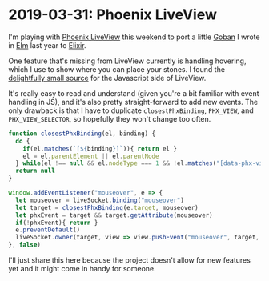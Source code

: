 # 2019-03-31: Phoenix LiveView

I'm playing with [Phoenix LiveView](https://github.com/phoenixframework/phoenix_live_view)
this weekend to port a little [Goban](https://en.wikipedia.org/wiki/Go_equipment#Board)
I wrote in [Elm](https://elm-lang.org/) last year to [Elixir](https://elixir-lang.org/).

One feature that's missing from LiveView currently is handling hovering, which I use to show where you can place your stones.
I found the [delightfully small source](https://github.com/phoenixframework/phoenix_live_view/blob/c2af8907867435060e6956b7900492a2f32ac055/assets/js/phoenix_live_view.js) for the Javascript side of LiveView.

It's really easy to read and understand (given you're a bit familiar with event
handling in JS), and it's also pretty straight-forward to add new events. The
only drawback is that I have to duplicate `closestPhxBinding`, `PHX_VIEW`, and
`PHX_VIEW_SELECTOR`, so hopefully they won't change too often.

```js
function closestPhxBinding(el, binding) {
  do {
    if(el.matches(`[${binding}]`)){ return el }
    el = el.parentElement || el.parentNode
  } while(el !== null && el.nodeType === 1 && !el.matches("[data-phx-view]"))
  return null
}

window.addEventListener("mouseover", e => {
  let mouseover = liveSocket.binding("mouseover")
  let target = closestPhxBinding(e.target, mouseover)
  let phxEvent = target && target.getAttribute(mouseover)
  if(!phxEvent){ return }
  e.preventDefault()
  liveSocket.owner(target, view => view.pushEvent("mouseover", target, phxEvent))
}, false)
```

I'll just share this here because the project doesn't allow for new features yet
and it might come in handy for someone.
